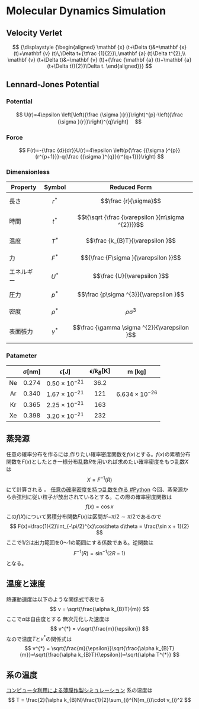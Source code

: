 # Molecular Dynamics Simulation
## Velocity Verlet
$$
{\displaystyle 
{\begin{aligned}
\mathbf {x} (t+\Delta t)&=\mathbf {x} (t)+\mathbf {v} (t)\,\Delta t+{\tfrac {1}{2}}\,\mathbf {a} (t)\Delta t^{2},\\
\mathbf {v} (t+\Delta t)&=\mathbf {v} (t)+{\frac {\mathbf {a} (t)+\mathbf {a} (t+\Delta t)}{2}}\Delta t.
\end{aligned}}}
$$
## Lennard-Jones Potential
### Potential
$$
 U(r)=4\epsilon \left[\left({\frac {\sigma }{r}}\right)^{p}-\left({\frac {\sigma }{r}}\right)^{q}\right]　
$$
### Force
$$
F(r)=-{\frac {d}{dr}}U(r)=4\epsilon \left(p{\frac {{\sigma }^{p}}{r^{p+1}}}-q{\frac {{\sigma }^{q}}{r^{q+1}}}\right)
$$
### Dimensionless 
|Property|Symbol|Reduced Form|
|-|-|-|
|長さ|$$r^{*}$$|$$\frac {r}{\sigma}$$|
|時間|$$t^{*}$$|$$t{\sqrt {\frac {\varepsilon }{m\sigma ^{2}}}}$$|
|温度|$$T^{*}$$|$$\frac {k_{B}T}{\varepsilon }$$|
|力|$$F^{*}$$|$${\frac {F\sigma }{\varepsilon }}$$|
|エネルギー|$$U^{*}$$|$$\frac {U}{\varepsilon }$$|
|圧力|$$p^{*}$$|$$\frac {p\sigma ^{3}}{\varepsilon }$$|
|密度|$$\rho ^{*}$$|$$\rho \sigma ^{3}$$|
|表面張力|$$\gamma ^{*}$$|$$\frac {\gamma \sigma ^{2}}{\varepsilon }$$|
### Patameter
|  | $\sigma$[nm] | $\epsilon$[J] | $\epsilon/k_{B}$[K] | m [kg] |
|:---:|:---:|:---:|:---:| :---:|
| Ne | 0.274 | $0.50 \times 10^{-21}$ | 36.2 |  
| Ar | 0.340 | $1.67 \times 10^{-21}$ | 121 |$6.634 \times 10^{-26}$|   
| Kr | 0.365 | $2.25 \times 10^{-21}$ | 163 |
| Xe | 0.398 | $3.20 \times 10^{-21}$ | 232 | 
## 蒸発源
任意の確率分布を作るには,作りたい確率密度関数を$f(x)$とする。$f(x)$の累積分布関数を$F(x)$としたとき一様分布乱数$R$を用いれば求めたい確率密度をもつ乱数$X$は
$$
X = F^{-1}(R) 
$$
にて計算される 。
[任意の確率密度を持つ乱数を作る #Python](https://qiita.com/kaityo256/items/95b4a3f61c963f08c899)
今回、蒸発源から余弦則に従い粒子が放出されているとする。この際の確率密度関数は
$$
f(x) = \cos x
$$
この$f(X)$について累積分布関数$F(x)$は区間が$-\pi/2\sim\pi/2$であるので
$$
F(x)=\frac{1}{2}\int_{-\pi/2}^{x}\cos\theta d\theta = \frac{\sin x + 1}{2}
$$
ここで$1/2$は出力範囲を0〜1の範囲にする係数である。逆関数は
$$
F^{-1}(R) = \sin^{-1}(2R-1)
$$
となる。
## 温度と速度
熱運動速度は以下のような関係式で表せる
$$
v = \sqrt{\frac{\alpha k_{B}T}{m}}
$$
ここで$\alpha$は自由度とする
無次元化した速度は
$$
v^{*} = v\sqrt{\frac{m}{\epsilon}}
$$
なので温度$T$と$v^{*}$の関係式は
$$
v^{*} = \sqrt{\frac{m}{\epsilon}}\sqrt{\frac{\alpha k_{B}T}{m}}=\sqrt{\frac{\alpha k_{B}T}{\epsilon}}=\sqrt{\alpha T^{*}}
$$
## 系の温度
[コンピュータ利用による薄膜作製シミュレーション](https://www.newglass.jp/mag/TITL/maghtml/27-pdf/+27-p315.pdf)
系の温度は
$$
T = \frac{2}{\alpha k_{B}N}\frac{1}{2}\sum_{i}^{N}m_{i}\cdot v_{i}^2
$$